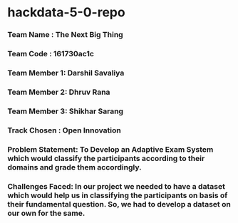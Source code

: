 # hackdata-5-0-repo

### Team Name : The Next Big Thing
### Team Code : 161730ac1c
### Team Member 1: Darshil Savaliya
### Team Member 2: Dhruv Rana
### Team Member 3: Shikhar Sarang
### Track Chosen : Open Innovation
### Problem Statement: To Develop an Adaptive Exam System which would classify the participants according to their domains and grade them accordingly.
### Challenges Faced: In our project we needed to have a dataset which would help us in classifying the participants on basis of their fundamental question. So, we had to develop a dataset on our own for the same.
